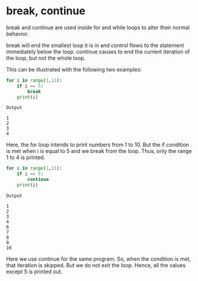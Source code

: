 # break, continue
break and continue are used inside for and while loops to alter their normal behavior.

break will end the smallest loop it is in and control flows to the statement immediately below the loop. continue causes to end the current iteration of the loop, but not the whole loop.

This can be illustrated with the following two examples:
```python
for i in range(1,11):
    if i == 5:
        break
    print(i)
```
```
Output

1
2
3
4
```
Here, the for loop intends to print numbers from 1 to 10. But the if condition is met when i is equal to 5 and we break from the loop. Thus, only the range 1 to 4 is printed.
```python
for i in range(1,11):
    if i == 5:
        continue
    print(i)
```
```
Output

1
2
3
4
6
7
8
9
10
```
Here we use continue for the same program. So, when the condition is met, that iteration is skipped. But we do not exit the loop. Hence, all the values except 5 is printed out.
